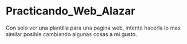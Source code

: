 # Practicando_Web_Alazar

Con solo ver una plantilla para una pagina web,
intente hacerla lo mas similar posible cambiando algunas cosas a mi gusto.
